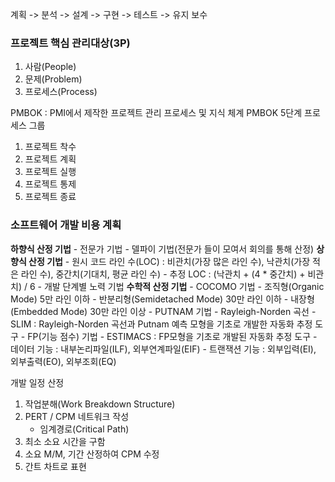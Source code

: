 계획 -> 분석 -> 설계 -> 구현 -> 테스트 -> 유지 보수

### 프로젝트 핵심 관리대상(3P)
1. 사람(People)
2. 문제(Problem)
3. 프로세스(Process)


PMBOK : PMI에서 제작한 프로젝트 관리 프로세스 및 지식 체계
PMBOK 5단계 프로세스 그룹
1. 프로젝트 착수
2. 프로젝트 계획
3. 프로젝트 실행
4. 프로젝트 통제
5. 프로젝트 종료


### 소프트웨어 개발 비용 계획
**하향식 산정 기법**
	- 전문가 기법
	- 델파이 기법(전문가 들이 모여서 회의를 통해 산정)
**상향식 산정 기법**
	- 원시 코드 라인 수(LOC) : 비관치(가장 많은 라인 수), 낙관치(가장 적은 라인 수), 중간치(기대치, 평균 라인 수)
	- 추정 LOC : (낙관치 + (4 * 중간치) + 비관치) / 6
	- 개발 단계별 노력 기법
**수학적 산정 기법**
	- COCOMO 기법
		- 조직형(Organic Mode) 5만 라인 이하
		- 반분리형(Semidetached Mode) 30만 라인 이하
		- 내장형(Embedded Mode) 30만 라인 이상
	- PUTNAM 기법
		- Rayleigh-Norden 곡선
		- SLIM : Rayleigh-Norden 곡선과 Putnam 예측 모형을 기초로 개발한 자동화 추정 도구
	- FP(기능 점수) 기법
		- ESTIMACS : FP모형을 기초로 개발된 자동화 추정 도구
		- 데이터 기능 : 내부논리파일(ILF), 외부연계파일(EIF)
		- 트랜잭션 기능 : 외부입력(EI), 외부출력(EO), 외부조회(EQ)


개발 일정 산정
1. 작업분해(Work Breakdown Structure)
2. PERT / CPM  네트워크 작성
	- 임계경로(Critical Path)
3. 최소 소요 시간을 구함
4. 소요 M/M, 기간 산정하여 CPM 수정
5. 간트 차트로 표현
